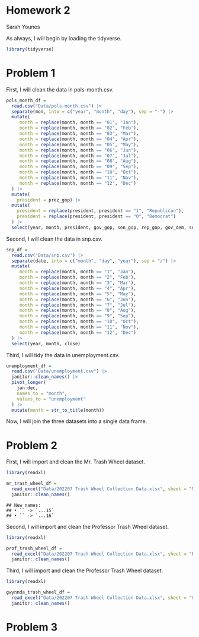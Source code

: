 Homework 2
================
Sarah Younes

As always, I will begin by loading the tidyverse.

``` r
library(tidyverse)
```

# Problem 1

First, I will clean the data in pols-month.csv.

``` r
pols_month_df =
  read.csv("Data/pols-month.csv") |>
  separate(mon, into = c("year", "month", "day"), sep = "-") |>
  mutate(
     month = replace(month, month == "01", "Jan"),
     month = replace(month, month == "02", "Feb"),
     month = replace(month, month == "03", "Mar"),
     month = replace(month, month == "04", "Apr"),
     month = replace(month, month == "05", "May"),
     month = replace(month, month == "06", "Jun"),
     month = replace(month, month == "07", "Jul"),
     month = replace(month, month == "08", "Aug"),
     month = replace(month, month == "09", "Sep"),
     month = replace(month, month == "10", "Oct"),
     month = replace(month, month == "11", "Nov"),
     month = replace(month, month == "12", "Dec")
  ) |>
  mutate(
    president = prez_gop) |>
  mutate(
    president = replace(president, president == "1", "Republican"),
    president = replace(president, president == "0", "Democrat")
  ) |>
  select(year, month, president, gov_gop, sen_gop, rep_gop, gov_dem, sen_dem, rep_dem)
```

Second, I will clean the data in snp.csv.

``` r
snp_df =
  read.csv("Data/snp.csv") |>
  separate(date, into = c("month", "day", "year"), sep = "/") |>
  mutate(
     month = replace(month, month == "1", "Jan"),
     month = replace(month, month == "2", "Feb"),
     month = replace(month, month == "3", "Mar"),
     month = replace(month, month == "4", "Apr"),
     month = replace(month, month == "5", "May"),
     month = replace(month, month == "6", "Jun"),
     month = replace(month, month == "7", "Jul"),
     month = replace(month, month == "8", "Aug"),
     month = replace(month, month == "9", "Sep"),
     month = replace(month, month == "10", "Oct"),
     month = replace(month, month == "11", "Nov"),
     month = replace(month, month == "12", "Dec")
  ) |>
  select(year, month, close)
```

Third, I will tidy the data in unemployment.csv.

``` r
unemployment_df =
  read.csv("Data/unemployment.csv") |>
  janitor::clean_names() |>
  pivot_longer(
    jan:dec,
    names_to = "month",
    values_to = "unemployment"
  ) |>
  mutate(month = str_to_title(month))
```

Now, I will join the three datasets into a single data frame.

# Problem 2

First, I will import and clean the Mr. Trash Wheel dataset.

``` r
library(readxl)

mr_trash_wheel_df =
  read_excel("Data/202207 Trash Wheel Collection Data.xlsx", sheet = "Mr. Trash Wheel", skip = 1) |>
  janitor::clean_names()
```

    ## New names:
    ## • `` -> `...15`
    ## • `` -> `...16`

Second, I will import and clean the Professor Trash Wheel dataset.

``` r
library(readxl)

prof_trash_wheel_df =
  read_excel("Data/202207 Trash Wheel Collection Data.xlsx", sheet = "Professor Trash Wheel", skip = 1) |>
  janitor::clean_names()
```

Third, I will import and clean the Professor Trash Wheel dataset.

``` r
library(readxl)

gwynnda_trash_wheel_df =
  read_excel("Data/202207 Trash Wheel Collection Data.xlsx", sheet = "Gwynnda Trash Wheel", skip = 1) |>
  janitor::clean_names()
```

# Problem 3
